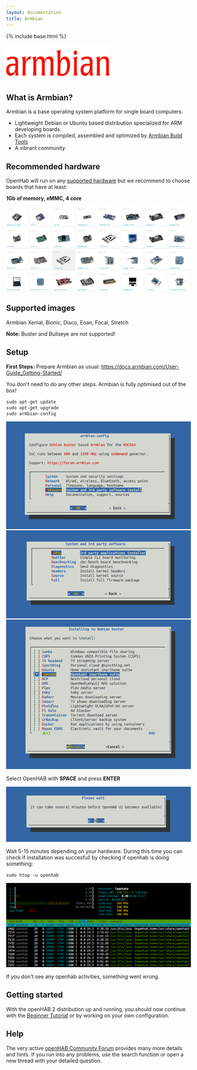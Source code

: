 ```yaml
---
layout: documentation
title: Armbian
---
```


{% include base.html %}

![Armbian](images/armbian-logo.png)

## What is Armbian?

Armbian is a base operating system platform for single board computers.

- Lightweight Debian or Ubuntu based distribution specialized for ARM developing boards.
- Each system is compiled, assembled and optimized by [Armbian Build Tools](https://github.com/armbian/build) 
- A vibrant community.

## Recommended hardware

OpenHab will run on any [supported hardware](https://www.armbian.com/download/?device_support=Supported) but we recommend to choose boards that have at least:


**1Gb of memory, eMMC, 4 core**


![Armbian](images/boards1.png)

## Supported images

Armbian Xenial, Bionic, Disco, Eoan, Focal, Stretch

**Note:** Buster and Bullseye are not supported!

## Setup

**First Steps:**
Prepare Armbian as usual:
https://docs.armbian.com/User-Guide_Getting-Started/

You don't need to do any other steps. Armbian is fully optimised out of the box!

```shell
sudo apt-get update
sudo apt-get upgrade
sudo armbian-config
```

![Armbian config](images/step1.png)
![System and 3rd party software](images/step2.png)
![Softy](images/step3.png)

Select OpenHAB with **SPACE** and press **ENTER**

![Openhab](images/step4.png)

Wait 5-15 minutes depending on your hardware. During this time you can check if installation was succesfull by checking if openhab is doing something:

```shell
sudo htop -u openhab
```

![Observe activities with htop](images/step5.png)

If you don't see any openhab activities, something went wrong.

## Getting started

With the openHAB 2 distribution up and running, you should now continue with
the [Beginner Tutorial]({{base}}/tutorial)
or by working on your own configuration.

## Help

The very active [openHAB Community Forum](https://community.openhab.org) provides many more details and hints.
If you run into any problems, use the search function or open a new thread with your detailed question.

